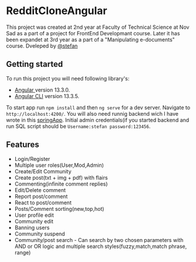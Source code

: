 # RedditCloneAngular

This project was created at 2nd year at Faculty of Technical Science at Nov Sad as a part of a project for FrontEnd Developmant course. Later it has been expandet at 3rd year as a part of a "Manipulating e-documents" course. Dveleped by [@stefan](https://www.linkedin.com/in/stefanvlajkovic/)

## Getting started

To run this project you will need following library's:
- [Angular ](https://angular.io/) version 13.3.0.
- [Angular CLI](https://github.com/angular/angular-cli) version 13.3.5.

To start app run `npm install` and then `ng serve` for a dev server. Navigate to `http://localhost:4200/`. You will also need runnig backend wich I have wrote in this [springApp](https://github.com/Vlajkovic01/RedditCloneBackend). Initial admin credentials(if you started backend and run SQL script should be `Username:stefan password:123456`.

## Features
- Login/Register
- Multiple user roles(User,Mod,Admin)
- Create/Edit Community
- Create post(txt + img + pdf) with flairs
- Commenting(infinite comment replies)
- Edit/Delete comment
- Report post/comment
- React to post/comment
- Posts/Comment sorting(new,top,hot)
- User profile edit
- Community edit
- Banning users
- Community suspend
- Community/post search - Can search by two chosen parameters with AND or OR logic
  and multiple search styles(fuzzy,match,match phrase, range)


